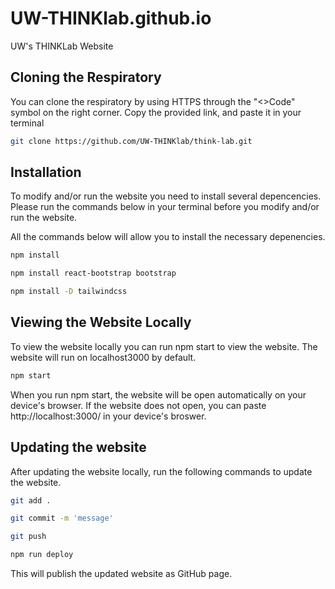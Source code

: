 # UW-THINKlab.github.io
UW's THINKLab Website

## Cloning the Respiratory
You can clone the respiratory by using HTTPS through the "<>Code" symbol on the
right corner. Copy the provided link, and paste it in your terminal

```bash
git clone https://github.com/UW-THINKlab/think-lab.git
```

## Installation
To modify and/or run the website you need to install several depencencies. Please run the commands 
below in your terminal before you modify and/or run the website.

All the commands below will allow you to install the necessary depenencies.

```bash
npm install
```
```bash
npm install react-bootstrap bootstrap
```
```bash
npm install -D tailwindcss
```

## Viewing the Website Locally
To view the website locally you can run npm start to view the website. The website will run on localhost3000 by default.

```bash
npm start
```
When you run npm start, the website will be open automatically on your device's browser. If the website does not open, you can paste http://localhost:3000/ in your device's broswer.

## Updating the website
After updating the website locally, run the following commands to update the website.

```bash
git add .
```
```bash
git commit -m 'message'
```
```bash
git push
```
```bash
npm run deploy
```
This will publish the updated website as GitHub page.